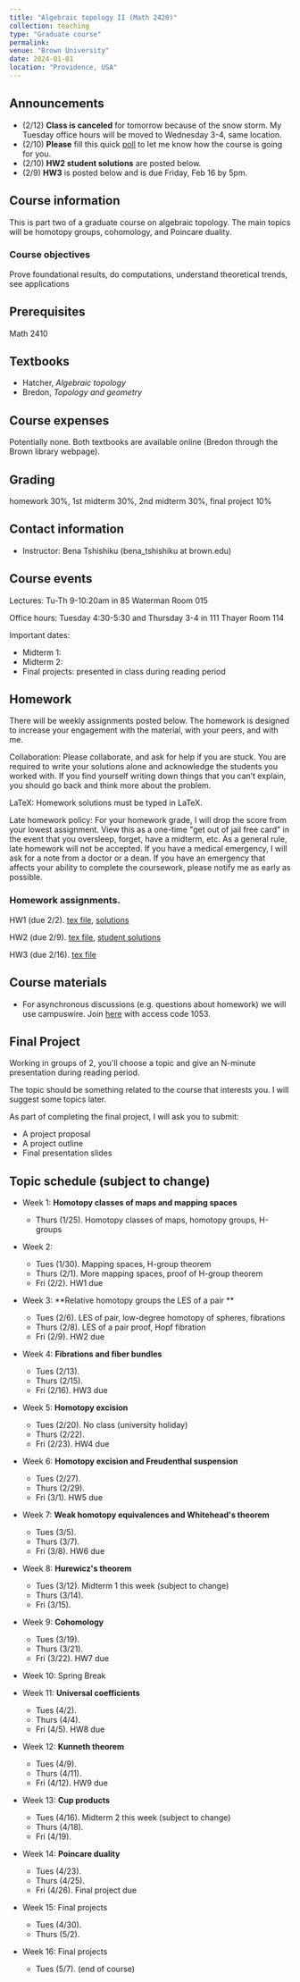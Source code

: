 ```yaml
---
title: "Algebraic topology II (Math 2420)"
collection: teaching
type: "Graduate course"
permalink:
venue: "Brown University"
date: 2024-01-01
location: "Providence, USA"
---
```


## Announcements

* (2/12) **Class is canceled** for tomorrow because of the snow storm. My Tuesday office hours will be moved to Wednesday 3-4, same location. 
* (2/10) **Please** fill this quick [poll](https://forms.gle/g4wadCyof52gdcrL9) to let me know how the course is going for you. 
* (2/10) **HW2 student solutions** are posted below. 
* (2/9) **HW3** is posted below and is due Friday, Feb 16 by 5pm. 

## Course information
This is part two of a graduate course on algebraic topology. The main topics will be homotopy groups, cohomology, and Poincare duality. 

### Course objectives

Prove foundational results, do computations, understand theoretical trends, see applications 

## Prerequisites

Math 2410

## Textbooks
* Hatcher, _Algebraic topology_
* Bredon, _Topology and geometry_


## Course expenses
Potentially none. Both textbooks are available online (Bredon through the Brown library webpage).

## Grading
homework 30%, 1st midterm 30%, 2nd midterm 30%, final project 10%

## Contact information 

* Instructor: Bena Tshishiku (bena_tshishiku at brown.edu)

## Course events 

Lectures: Tu-Th 9-10:20am in 85 Waterman Room 015

Office hours: Tuesday 4:30-5:30 and Thursday 3-4 in 111 Thayer Room 114

Important dates: 
* Midterm 1: 
* Midterm 2: 
* Final projects: presented in class during reading period

## Homework 

There will be weekly assignments posted below. The homework is designed to increase your engagement with the material, with your peers, and with me.

Collaboration: Please collaborate, and ask for help if you are stuck. You are required to write your solutions alone and acknowledge the students you worked with. If you find yourself writing down things that you can’t explain, you should go back and think more about the problem. 

LaTeX: Homework solutions must be typed in LaTeX. 

Late homework policy: For your homework grade, I will drop the score from your lowest assignment. View this as a one-time "get out of jail free card" in the event that you oversleep, forget, have a midterm, etc. As a general rule, late homework will not be accepted. If you have a medical emergency, I will ask for a note from a doctor or a dean. If you have an emergency that affects your ability to complete the coursework, please notify me as early as possible. 

### Homework assignments. 

HW1 (due 2/2). [tex file](https://bena-tshishiku.github.io/files/courses/2024-spring/242-hw1.tex), [solutions](https://bena-tshishiku.github.io/files/courses/2024-spring/242-hw1-solutions.pdf)


HW2 (due 2/9). [tex file](https://bena-tshishiku.github.io/files/courses/2024-spring/242-hw2.tex), [student solutions](https://bena-tshishiku.github.io/files/courses/2024-spring/hw2-student-solutions.pdf)


HW3 (due 2/16). [tex file](https://bena-tshishiku.github.io/files/courses/2024-spring/242-hw3.tex) 


## Course materials

* For asynchronous discussions (e.g. questions about homework) we will use campuswire. Join [here](https://campuswire.com/p/G95A9847A) with access code 1053. 


## Final Project
Working in groups of 2, you'll choose a topic and give an N-minute presentation during reading period. 

The topic should be something related to the course that interests you. I will suggest some topics later. 

As part of completing the final project, I will ask you to submit: 
* A project proposal 
* A project outline 
* Final presentation slides 


## Topic schedule (subject to change)


* Week 1: **Homotopy classes of maps and mapping spaces**
  * Thurs (1/25). Homotopy classes of maps, homotopy groups, H-groups

* Week 2: 
  * Tues (1/30). Mapping spaces, H-group theorem
  * Thurs (2/1). More mapping spaces, proof of H-group theorem
  * Fri (2/2). HW1 due

* Week 3: **Relative homotopy groups the LES of a pair **
  * Tues (2/6). LES of pair, low-degree homotopy of spheres, fibrations
  * Thurs (2/8). LES of a pair proof, Hopf fibration 
  * Fri (2/9). HW2 due

* Week 4: **Fibrations and fiber bundles**
  * Tues (2/13). 
  * Thurs (2/15). 
  * Fri (2/16). HW3 due

* Week 5: **Homotopy excision**
  * Tues (2/20). No class (university holiday)
  * Thurs (2/22). 
  * Fri (2/23). HW4 due

* Week 6: **Homotopy excision and Freudenthal suspension**
  * Tues (2/27). 
  * Thurs (2/29). 
  * Fri (3/1). HW5 due

* Week 7: **Weak homotopy equivalences and Whitehead's theorem**
  * Tues (3/5). 
  * Thurs (3/7). 
  * Fri (3/8). HW6 due

* Week 8: **Hurewicz's theorem**
  * Tues (3/12). Midterm 1 this week (subject to change)
  * Thurs (3/14). 
  * Fri (3/15). 

* Week 9: **Cohomology**
  * Tues (3/19). 
  * Thurs (3/21). 
  * Fri (3/22). HW7 due

* Week 10: Spring Break

* Week 11: **Universal coefficients**
  * Tues (4/2). 
  * Thurs (4/4). 
  * Fri (4/5). HW8 due

* Week 12: **Kunneth theorem**
  * Tues (4/9). 
  * Thurs (4/11). 
  * Fri (4/12). HW9 due

* Week 13: **Cup products**
  * Tues (4/16). Midterm 2 this week (subject to change)  
  * Thurs (4/18). 
  * Fri (4/19). 

* Week 14: **Poincare duality**
  * Tues (4/23). 
  * Thurs (4/25). 
  * Fri (4/26). Final project due

* Week 15: Final projects
  * Tues (4/30). 
  * Thurs (5/2). 

* Week 16: Final projects
  * Tues (5/7). (end of course)
